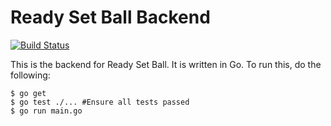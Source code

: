 # Ready Set Ball Backend
[![Build Status](https://travis-ci.com/Don-V/yoda.svg?token=xZKFVyq4zfn5szsL6cXt&branch=master)](https://travis-ci.com/Don-V/yoda)


This is the backend for Ready Set Ball. It is written in Go.
To run this, do the following:
```
$ go get
$ go test ./... #Ensure all tests passed
$ go run main.go
```
